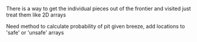 There is a way to get the individual pieces out of the frontier and visited just treat them like 2D arrays

Need method to calculate probability of pit given breeze, add locations to 'safe' or 'unsafe' arrays